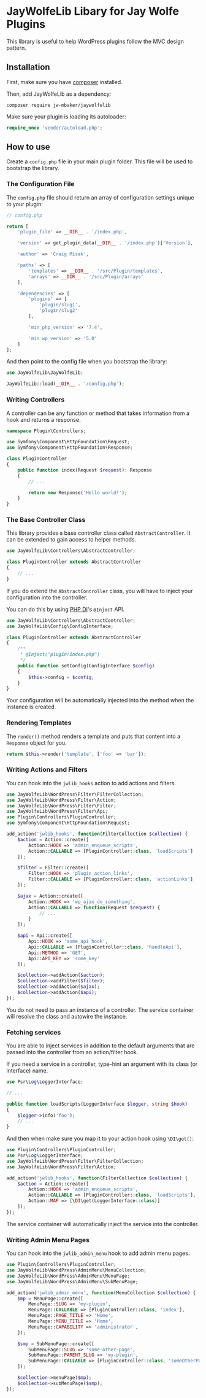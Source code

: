 # JayWolfeLib Libary for Jay Wolfe Plugins

This library is useful to help WordPress plugins follow the MVC design pattern.

## Installation

First, make sure you have [composer](https://getcomposer.org) installed.

Then, add JayWolfeLib as a dependency:
```
composer require jw-mbaker/jaywolfelib
```

Make sure your plugin is loading its autoloader:
```php
require_once 'vendor/autoload.php';
```

## How to use

Create a `config.php` file in your main plugin folder. This file will be used to bootstrap the library.

### The Configuration File

The `config.php` file should return an array of configuration settings unique to your plugin:
```php
// config.php

return [
    'plugin_file' => __DIR__ . '/index.php',

    'version' => get_plugin_data(__DIR__ . '/index.php')['Version'],

    'author' => 'Craig Misak',

    'paths' => [
        'templates' => __DIR__ . '/src/Plugin/templates',
        'arrays' => __DIR__ . '/src/Plugin/arrays'
    ],

    'dependencies' => [
        'plugins' => [
            'plugin/slug1',
            'plugin/slug2'
        ],

        'min_php_version' => '7.4',

        'min_wp_version' => '5.0'
    ]
];
```

And then point to the config file when you bootstrap the library:
```php
use JayWolfeLib\JayWolfeLib;

JayWolfeLib::load(__DIR__ . '/config.php');
```

### Writing Controllers

A controller can be any function or method that takes information from a hook and returns a response.

```php
namespace Plugin\Controllers;

use Symfony\Component\HttpFoundation\Request;
use Symfony\Component\HttpFoundation\Response;

class PluginController
{
    public function index(Request $request): Response
    {
        // ...

        return new Response('Hello world!');
    }
}
```

### The Base Controller Class

This library provides a base controller class called `AbstractController`. It can be extended to gain access to helper methods.

```php
use JayWolfeLib\Controllers\AbstractController;

class PluginController extends AbstractController
{
    // ...
}
```

If you do extend the `AbstractController` class, you will have to inject your configuration into the controller.

You can do this by using [PHP DI](https://php-di.org)'s `@Inject` API.

```php
use JayWolfeLib\Controllers\AbstractController;
use JayWolfeLib\Config\ConfigInterface;

class PluginController extends AbstractController
{
    /**
     * @Inject("plugin/index.php") 
     */
    public function setConfig(ConfigInterface $config)
    {
        $this->config = $config;
    }
}
```

Your configuration will be automatically injected into the method when the instance is created.

### Rendering Templates

The `render()` method renders a template and puts that content into a `Response` object for you.

```php
return $this->render('template', ['foo' => 'bar']);
```

### Writing Actions and Filters

You can hook into the `jwlib_hooks` action to add actions and filters.

```php
use JayWolfeLib\WordPress\Filter\FilterCollection;
use JayWolfeLib\WordPress\Filter\Action;
use JayWolfeLib\WordPress\Filter\Filter;
use JayWolfeLib\WordPress\Filter\Api;
use Plugin\Controllers\PluginController;
use Symfony\Component\HttpFoundation\Request;

add_action('jwlib_hooks', function(FilterCollection $collection) {
    $action = Action::create([
        Action::HOOK => 'admin_enqueue_scripts',
        Action::CALLABLE => [PluginController::class, 'loadScripts']
    ]);

    $filter = Filter::create([
        Filter::HOOK => 'plugin_action_links',
        Filter::CALLABLE => [PluginController::class, 'actionLinks']
    ]);

    $ajax = Action::create([
        Action::HOOK => 'wp_ajax_do_something',
        Action::CALLABLE => function(Request $request) {
            // ...
        }
    ]);

    $api = Api::create([
        Api::HOOK => 'some_api_hook',
        Api::CALLABLE => [PluginController::class, 'handleApi'],
        Api::METHOD => 'GET',
        Api::API_KEY => 'some_key'
    ]);

    $collection->addAction($action);
    $collection->addFilter($filter);
    $collection->addAction($ajax);
    $collection->addAction($api);
});
```

You do not need to pass an instance of a controller. The service container will resolve the class and autowire the instance.

### Fetching services

You are able to inject services in addition to the default arguments that are passed into the controller from an action/filter hook.

If you need a service in a controller, type-hint an argument with its class (or interface) name.

```php
use Psr\Log\LoggerInterface;

// ...

public function loadScripts(LoggerInterface $logger, string $hook)
{
    $logger->info('foo');
    // ...
}
```

And then when make sure you map it to your action hook using `\DI\get()`:

```php
use Plugin\Controllers\PluginController;
use Psr\Log\LoggerInterface;
use JayWolfeLib\WordPress\Filter\FilterCollection;
use JayWolfeLib\WordPress\Filter\Action;

add_action('jwlib_hooks', function(FilterCollection $collection) {
    $action = Action::create([
        Action::HOOK => 'admin_enqueue_scripts',
        Action::CALLABLE => [PluginController::class, 'loadScripts'],
        Action::MAP => [\DI\get(LoggerInterface::class)]
    ]);
});
```

The service container will automatically inject the service into the controller.

### Writing Admin Menu Pages

You can hook into the `jwlib_admin_menu` hook to add admin menu pages.

```php
use Plugin\Controllers\PluginController;
use JayWolfeLib\WordPress\AdminMenu\MenuCollection;
use JayWolfeLib\WordPress\AdminMenu\MenuPage;
use JayWolfeLib\WordPress\AdminMenu\SubMenuPage;

add_action('jwlib_admin_menu', function(MenuCollection $collection) {
    $mp = MenuPage::create([
        MenuPage::SLUG => 'my-plugin',
        MenuPage::CALLABLE => [PluginController::class, 'index'],
        MenuPage::PAGE_TITLE => 'Home',
        MenuPage::MENU_TITLE => 'Home',
        MenuPage::CAPABILITY => 'administrator',
    ]);

    $smp = SubMenuPage::create([
        SubMenuPage::SLUG => 'some-other-page',
        SubMenuPage::PARENT_SLUG => 'my-plugin',
        SubMenuPage::CALLABLE => [PluginController::class, 'someOtherPage']
    ]);

    $collection->menuPage($mp);
    $collection->subMenuPage($smp);
});
```